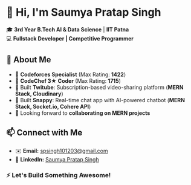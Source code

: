 # 👋 Hi, I'm Saumya Pratap Singh  

🎓 **3rd Year B.Tech AI & Data Science** | **IIT Patna**  
💻 **Fullstack Developer | Competitive Programmer**  

## 🚀 About Me  
- 🔹 **Codeforces Specialist** (Max Rating: **1422**)  
- 🔹 **CodeChef 3★ Coder** (Max Rating: **1715**)  
- 🔹 Built **Twitube**: Subscription-based video-sharing platform (**MERN Stack, Cloudinary**)  
- 🔹 Built **Snappy**: Real-time chat app with AI-powered chatbot (**MERN Stack, Socket.io, Cohere API**)  
- 🔹 Looking forward to **collaborating on MERN projects**  

## 📫 Connect with Me  
- ✉️ **Email:** [spsingh101203@gmail.com](mailto:spsingh101203@gmail.com)  
- 🔗 **LinkedIn:** [Saumya Pratap Singh](https://www.linkedin.com/in/saumyapratapsingh/)  

### ⚡ Let's Build Something Awesome!  
